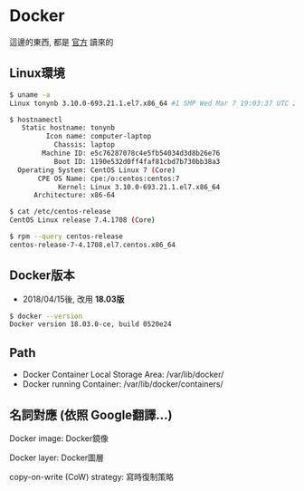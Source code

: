 # Docker

這邊的東西, 都是 [官方](https://docs.docker.com/) 讀來的

## Linux環境
```sh
$ uname -a
Linux tonynb 3.10.0-693.21.1.el7.x86_64 #1 SMP Wed Mar 7 19:03:37 UTC 2018 x86_64 x86_64 x86_64 GNU/Linux

$ hostnamectl
   Static hostname: tonynb
         Icon name: computer-laptop
           Chassis: laptop
        Machine ID: e5c76287078c4e5fb54034d3d8b26e76
           Boot ID: 1190e532d0ff4faf81cbd7b730bb38a3
  Operating System: CentOS Linux 7 (Core)
       CPE OS Name: cpe:/o:centos:centos:7
            Kernel: Linux 3.10.0-693.21.1.el7.x86_64
      Architecture: x86-64

$ cat /etc/centos-release
CentOS Linux release 7.4.1708 (Core)

$ rpm --query centos-release
centos-release-7-4.1708.el7.centos.x86_64
```


## Docker版本 
- 2018/04/15後, 改用 **18.03版**
```sh
$ docker --version
Docker version 18.03.0-ce, build 0520e24
```


## Path
- Docker Container Local Storage Area: /var/lib/docker/
- Docker running Container: /var/lib/docker/containers/


## 名詞對應 (依照 Google翻譯...)

Docker image: Docker鏡像

Docker layer: Docker圖層

copy-on-write (CoW) strategy: 寫時復制策略

